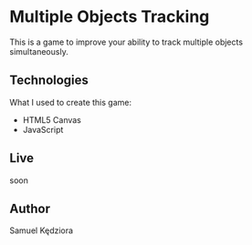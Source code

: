 # Multiple Objects Tracking
This is a game to improve your ability to track multiple objects simultaneously.

## Technologies
What I used to create this game:
* HTML5 Canvas
* JavaScript 

## Live
soon

## Author
Samuel Kędziora

